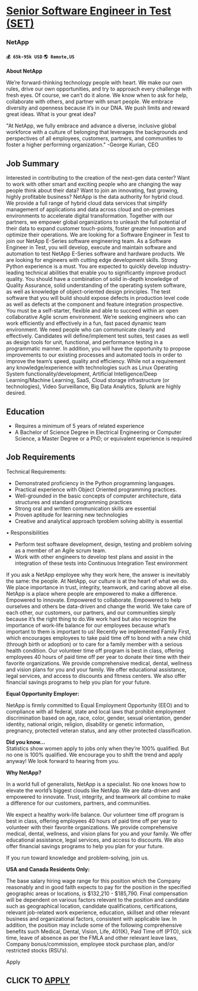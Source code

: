 # [Senior Software Engineer in Test (SET)](https://www.remotewlb.com/apply/senior-software-engineer-in-test-set)  
### NetApp  
#### `💰 65k-95k USD` `🌎 Remote,US`  

**About NetApp**

We’re forward-thinking technology people with heart. We make our own rules, drive our own opportunities, and try to approach every challenge with fresh eyes. Of course, we can’t do it alone. We know when to ask for help, collaborate with others, and partner with smart people. We embrace diversity and openness because it’s in our DNA. We push limits and reward great ideas. What is your great idea?

"At NetApp, we fully embrace and advance a diverse, inclusive global workforce with a culture of belonging that leverages the backgrounds and perspectives of all employees, customers, partners, and communities to foster a higher performing organization." -George Kurian, CEO

## Job Summary

Interested in contributing to the creation of the next-gen data center? Want to work with other smart and exciting people who are changing the way people think about their data? Want to join an innovating, fast growing, highly profitable business? NetApp is the data authority for hybrid cloud. We provide a full range of hybrid cloud data services that simplify management of applications and data across cloud and on-premises environments to accelerate digital transformation. Together with our partners, we empower global organizations to unleash the full potential of their data to expand customer touch-points, foster greater innovation and optimize their operations. We are looking for a Software Engineer in Test to join our NetApp E-Series software engineering team. As a Software Engineer in Test, you will develop, execute and maintain software and automation to test NetApp E-Series software and hardware products. We are looking for engineers with cutting edge development skills. Strong
Python experience is a must. You are expected to quickly develop industry-leading technical abilities that enable you to significantly improve product quality. You should have a combination of solid in-depth knowledge of Quality Assurance, solid understanding of the operating system software, as well as knowledge of object-oriented design principles. The test software that you will build should expose defects in production level code as well as defects at the component and feature integration prospective. You must be a self-starter, flexible and able to succeed within an open collaborative Agile scrum environment. We’re seeking engineers who can work efficiently and effectively in a fun, fast paced dynamic team environment. We need people who can communicate clearly and effectively. Candidates will define/implement test suites, test cases as well as design tools for unit, functional, and performance testing in a programmatic manner. In addition, you will have the opportunity to propose
improvements to our existing processes and automated tools in order to improve the team’s speed, quality and efficiency. While not a requirement any knowledge/experience with technologies such as Linux Operating System functionality/development, Artificial Intelligence/Deep Learning/Machine Learning, SaaS, Cloud storage infrastructure (or technologies), Video Surveillance, Big Data Analytics, Splunk are highly desired.

## Education

  * Requires a minimum of 5 years of related experience 
  * A Bachelor of Science Degree in Electrical Engineering or Computer Science, a Master Degree or a PhD; or equivalent experience is required 

## Job Requirements

Technical Requirements:

  * Demonstrated proficiency in the Python programming languages.
  * Practical experience with Object Oriented programming practices.
  * Well-grounded in the basic concepts of computer architecture, data structures and standard programming practices
  * Strong oral and written communication skills are essential
  * Proven aptitude for learning new technologies
  * Creative and analytical approach tproblem solving ability is essential

• Responsibilities

  * Perform test software development, design, testing and problem solving as a member of an Agile scrum team.
  * Work with other engineers to develop test plans and assist in the integration of these tests into Continuous Integration Test environment

If you ask a NetApp employee why they work here, the answer is inevitably the same: the people. At NetApp, our culture is at the heart of what we do. We place importance in trust, integrity, teamwork, and caring above all else. NetApp is a place where people are empowered to make a difference. Empowered to innovate. Empowered to collaborate. Empowered to help ourselves and others be data-driven and change the world. We take care of each other, our customers, our partners, and our communities simply because it’s the right thing to do.We work hard but also recognize the importance of work-life balance for our employees because what’s important to them is important to us! Recently we implemented Family First, which encourages employees to take paid time off to bond with a new child (through birth or adoption) or to care for a family member with a serious health condition. Our volunteer time off program is best in class, offering employees 40 hours of paid time off per year to donate their
time with their favorite organizations. We provide comprehensive medical, dental, wellness and vision plans for you and your family. We offer educational assistance, legal services, and access to discounts and fitness centers. We also offer financial savings programs to help you plan for your future.

**Equal Opportunity Employer:**

NetApp is firmly committed to Equal Employment Opportunity (EEO) and to compliance with all federal, state and local laws that prohibit employment discrimination based on age, race, color, gender, sexual orientation, gender identity, national origin, religion, disability or genetic information, pregnancy, protected veteran status, and any other protected classification.

**Did you know…**  
Statistics show women apply to jobs only when they’re 100% qualified. But no one is 100% qualified. We encourage you to shift the trend and apply anyway! We look forward to hearing from you.

 **Why NetApp?**

In a world full of generalists, NetApp is a specialist. No one knows how to elevate the world’s biggest clouds like NetApp. We are data-driven and empowered to innovate. Trust, integrity, and teamwork all combine to make a difference for our customers, partners, and communities.  
  
We expect a healthy work-life balance. Our volunteer time off program is best in class, offering employees 40 hours of paid time off per year to volunteer with their favorite organizations. We provide comprehensive medical, dental, wellness, and vision plans for you and your family. We offer educational assistance, legal services, and access to discounts. We also offer financial savings programs to help you plan for your future.  
  
If you run toward knowledge and problem-solving, join us.

**USA and Canada Residents Only:**

The base salary hiring wage range for this position which the Company reasonably and in good faith expects to pay for the position in the specified geographic areas or locations, is $132,210 - $185,790. Final compensation will be dependent on various factors relevant to the position and candidate such as geographical location, candidate qualifications, certifications, relevant job-related work experience, education, skillset and other relevant business and organizational factors, consistent with applicable law. In addition, the position may include some of the following comprehensive benefits such Medical, Dental, Vision, Life, 401(K), Paid Time off (PTO), sick time, leave of absence as per the FMLA and other relevant leave laws, Company bonus/commission, employee stock purchase plan, and/or restricted stocks (RSU’s).

Apply  
## CLICK TO [APPLY](https://www.remotewlb.com/apply/senior-software-engineer-in-test-set)

